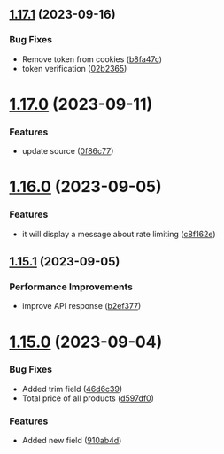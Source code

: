 ## [1.17.1](https://github.com/hossainchisty/LeafLine-Server/compare/v1.17.0...v1.17.1) (2023-09-16)


### Bug Fixes

* Remove token from cookies ([b8fa47c](https://github.com/hossainchisty/LeafLine-Server/commit/b8fa47ce5dcb4177b79694063046ce5cd3a083c4))
* token verification ([02b2365](https://github.com/hossainchisty/LeafLine-Server/commit/02b236551a508b6c98346448958d01c71f351a26))



# [1.17.0](https://github.com/hossainchisty/LeafLine-Server/compare/v1.16.0...v1.17.0) (2023-09-11)


### Features

* update source ([0f86c77](https://github.com/hossainchisty/LeafLine-Server/commit/0f86c771bf4944997e5d228f620d15bfc321d0a6))



# [1.16.0](https://github.com/hossainchisty/LeafLine-Server/compare/v1.15.1...v1.16.0) (2023-09-05)


### Features

*  it will display a message about rate limiting ([c8f162e](https://github.com/hossainchisty/LeafLine-Server/commit/c8f162e920f0de6bf0663fa2dc80f05fd3f8981b))



## [1.15.1](https://github.com/hossainchisty/LeafLine-Server/compare/v1.15.0...v1.15.1) (2023-09-05)


### Performance Improvements

* improve API response ([b2ef377](https://github.com/hossainchisty/LeafLine-Server/commit/b2ef37720760ca6e8b674d1f62f1b511186d4d93))



# [1.15.0](https://github.com/hossainchisty/LeafLine-Server/compare/v1.14.0...v1.15.0) (2023-09-04)


### Bug Fixes

* Added trim field ([46d6c39](https://github.com/hossainchisty/LeafLine-Server/commit/46d6c39cd0ec1fea72ddfb999636b740c23e517c))
* Total price of all products ([d597df0](https://github.com/hossainchisty/LeafLine-Server/commit/d597df082f97540b6dff0822a6b0f07abc220493))


### Features

* Added new field ([910ab4d](https://github.com/hossainchisty/LeafLine-Server/commit/910ab4d60946d7ad9171f8b2e58785b41b6e0e89))



